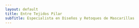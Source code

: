 ```yaml
---
layout: default
title: Entre Tejidos Pilar
subTitle: Especialista en Diseños y Retoques de Mascarillas
---
```


